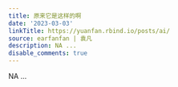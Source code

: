 ```yaml
---
title: 原来它是这样的啊
date: '2023-03-03'
linkTitle: https://yuanfan.rbind.io/posts/ai/
source: earfanfan | 袁凡
description: NA ...
disable_comments: true
---
```

NA ...